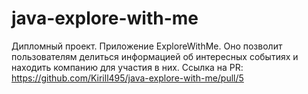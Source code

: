 # java-explore-with-me

Дипломный проект. Приложение ExploreWithMe.
Оно позволит пользователям делиться информацией об интересных событиях и находить компанию для участия в них. Ссылка на PR: https://github.com/Kirill495/java-explore-with-me/pull/5
